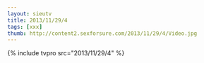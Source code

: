 ```yaml
--- 
layout: sieutv
title: 2013/11/29/4
tags: [xxx]
thumb: http://content2.sexforsure.com/2013/11/29/4/Video.jpg
---
```

{% include tvpro src="2013/11/29/4" %} 
